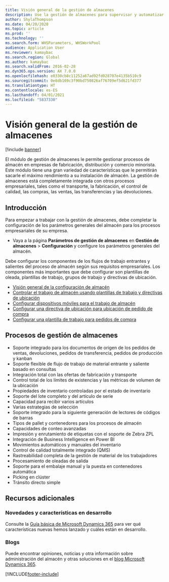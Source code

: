 ```yaml
---
title: Visión general de la gestión de almacenes
description: Use la gestión de almacenes para supervisar y automatizar procesos de almacén.
author: ShylaThompson
ms.date: 04/20/2020
ms.topic: article
ms.prod: ''
ms.technology: ''
ms.search.form: WHSParameters, WHSWorkPool
audience: Application User
ms.reviewer: kamaybac
ms.search.region: Global
ms.author: kamaybac
ms.search.validFrom: 2016-02-28
ms.dyn365.ops.version: AX 7.0.0
ms.openlocfilehash: e0330cb8c11252a67ad92fd028707e4135b510c9
ms.sourcegitcommit: 0e8db169c3f90bd750826af76709ef5d621fd377
ms.translationtype: HT
ms.contentlocale: es-ES
ms.lasthandoff: 04/01/2021
ms.locfileid: "5837330"
---
```

# <a name="warehouse-management-overview"></a>Visión general de la gestión de almacenes

[!include [banner](../includes/banner.md)]

El módulo de gestión de almacenes le permite gestionar procesos de almacén en empresas de fabricación, distribución y comercio minorista. Este módulo tiene una gran variedad de características que le permitirán sacarle el máximo rendimiento a su instalación de almacén. La gestión de almacenes está completamente integrada con otros procesos empresariales, tales como el transporte, la fabricación, el control de calidad, las compras, las ventas, las transferencias y las devoluciones.

## <a name="get-started"></a>Introducción
Para empezar a trabajar con la gestión de almacenes, debe completar la configuración de los parámetros generales del almacén para los procesos empresariales de su empresa.

- Vaya a la página **Parámetros de gestión de almacenes** en **Gestión de almacenes** > **Configuración** y configure los parámetros generales del almacén.

Debe configurar los componentes de los flujos de trabajo entrantes y salientes del proceso de almacén según sus requisitos empresariales. Los componentes más importantes que debe configurar son plantillas de oleada, plantillas de trabajo, grupos de trabajo y directivas de ubicación.

- [Visión general de la configuración de almacén](warehouse-configuration.md)
- [Controlar el trabajo de almacén usando plantillas de trabajo y directivas de ubicación](control-warehouse-location-directives.md)
- [Configurar dispositivos móviles para el trabajo de almacén](configure-mobile-devices-warehouse.md)
- [Configurar una directiva de ubicación para ubicación de pedido de compra](../transportation/tasks/set-up-location-directive-purchase-order-put-away.md)
- [Configurar una plantilla de trabajo para pedidos de compra](./tasks/set-up-work-template-purchase-orders.md)

## <a name="warehouse-management-processes"></a>Procesos de gestión de almacenes
- Soporte integrado para los documentos de origen de los pedidos de ventas, devoluciones, pedidos de transferencia, pedidos de producción y kanban  
- Soporte flexible de flujo de trabajo de material entrante y saliente basado en consultas
- Integración total con las ofertas de fabricación y transporte
- Control total de los límites de existencias y las métricas de volumen de la ubicación
- Propiedades de inventario controladas por el estado de inventario
- Soporte del lote completo y del artículo de serie
- Capacidad para recibir varios artículos
- Varias estrategias de selección
- Soporte integrado para la siguiente generación de lectores de códigos de barras
- Tipos de pallet y contenedores para los procesos de almacén
- Capacidades de conteo avanzadas
- Impresión y enrutamiento de etiquetas con el soporte de Zebra ZPL
- Integración de Business Intelligence en Power BI
- Movimientos automáticos y manuales del inventario
- Control de calidad totalmente integrado (QMS)
- Rastreabilidad completa de la gestión de material de los trabajadores
- Procesamiento de oleadas de salida
- Soporte para el embalaje manual y la puesta en contenedores automática
- Picking en clúster
- Tránsito directo simple

## <a name="additional-resources"></a>Recursos adicionales
### <a name="whats-new-and-in-development"></a>Novedades y características en desarrollo
Consulte la [Guía básica de Microsoft Dynamics 365](https://roadmap.dynamics.com/) para ver qué características nuevas hemos lanzado y cuáles están en desarrollo.

### <a name="blogs"></a>Blogs
Puede encontrar opiniones, noticias y otra información sobre administración del almacén y otras soluciones en el [blog Microsoft Dynamics 365](https://community.dynamics.com/b/msftdynamicsblog).


 



[!INCLUDE[footer-include](../../includes/footer-banner.md)]